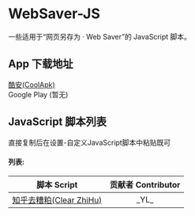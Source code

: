 # WebSaver-JS
一些适用于“网页另存为 · Web Saver”的 JavaScript 脚本。

## App 下载地址
[酷安(CoolApk)](https://www.coolapk.com/apk/com.yl.fadr.websaver)  
Google Play (暂无)

## JavaScript 脚本列表
直接复制后在设置-自定义JavaScript脚本中粘贴既可

#### 列表:

| 脚本 Script      | 贡献者 Contributor |
| :-----------: | :-----------: |
| [知乎去糟粕(Clear ZhiHu)](https://github.com/FaDrYL/WebSaver-JS/blob/master/Script_noDescription/clear_zhihu.js)      | \_YL\_       |
